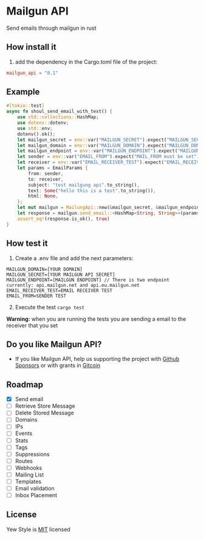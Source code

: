 # Mailgun API

Send emails through mailgun in rust

## How install it

1. add the dependency in the Cargo.toml file of the project:

```toml
mailgun_api = "0.1"
```

## Example

```rust
#[tokio::test]
async fn shoul_send_email_with_text() {
    use std::collections::HashMap;
    use dotenv::dotenv;
    use std::env;
    dotenv().ok();
    let mailgun_secret = env::var("MAILGUN_SECRET").expect("MAILGUN_SECRET must be set");
    let mailgun_domain = env::var("MAILGUN_DOMAIN").expect("MAILGUN_DOMAIN must be set");
    let mailgun_endpoint = env::var("MAILGUN_ENDPOINT").expect("MAILGUN_ENDPOINT must be set");
    let sender = env::var("EMAIL_FROM").expect("MAIL_FROM must be set");
    let receiver = env::var("EMAIL_RECEIVER_TEST").expect("EMAIL_RECEIVER_TEST must be set");
    let params = EmailParams {
        from: sender,
        to: receiver,
        subject: "test mailgung api".to_string(),
        text: Some("hello this is a test".to_string()),
        html: None,
    };
    let mut mailgun = MailungApi::new(&mailgun_secret, &mailgun_endpoint, &mailgun_domain);
    let response = mailgun.send_email::<HashMap<String, String>>(params).await;
    assert_eq!(response.is_ok(), true)
}
```

## How test it
1. Create a .env file and add the next parameters:

```
MAILGUN_DOMAIN=[YOUR DOMAIN]
MAILGUN_SECRET=[YOUR MAILGUN API SECRET]
MAILGUN_ENDPOINT=[MAILGUN ENDPOINT] // There is two endpoint currently: api.mailgun.net and api.eu.mailgun.net
EMAIL_RECEIVER_TEST=EMAIL RECEIVER TEST
EMAIL_FROM=SENDER TEST
```

2. Execute the test `cargo test`

**Warning:** when you are running the tests you are sending a email to the receiver that you set

## Do you like Mailgun API?
* If you like Mailgun API, help us supporting the project with [Github Sponsors](https://github.com/sponsors/dancespiele) or with grants in [Gitcoin](https://gitcoin.co/grants/1078/mailgun-api)

## Roadmap

- [x] Send email
- [ ] Retrieve Store Message
- [ ] Delete Stored Message
- [ ] Domains
- [ ] IPs
- [ ] Events
- [ ] Stats
- [ ] Tags
- [ ] Suppressions
- [ ] Routes
- [ ] Webhooks
- [ ] Mailing List
- [ ] Templates
- [ ] Email validation
- [ ] Inbox Placement

## License

Yew Style is [MIT](LICENSE) licensed